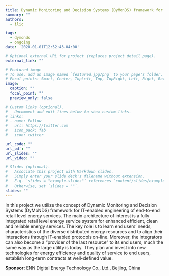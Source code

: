 ```yaml
---
title: Dynamic Monitoring and Decision Systems (DyMonDS) framework for IT-enabled engineering of retail-level energy services (RES)
summary: ""
authors:
  - ilic

tags:
  - dymonds
  - ongoing
date: '2020-01-01T12:52:43-04:00'

# Optional external URL for project (replaces project detail page).
external_link: ""

# Featured image
# To use, add an image named `featured.jpg/png` to your page's folder.
# Focal points: Smart, Center, TopLeft, Top, TopRight, Left, Right, BottomLeft, Bottom, BottomRight.
image:
  caption: ""
  focal_point: ""
  preview_only: false

# Custom links (optional).
#   Uncomment and edit lines below to show custom links.
# links:
# - name: Follow
#   url: https://twitter.com
#   icon_pack: fab
#   icon: twitter

url_code: ""
url_pdf: ""
url_slides: ""
url_video: ""

# Slides (optional).
#   Associate this project with Markdown slides.
#   Simply enter your slide deck's filename without extension.
#   E.g. `slides = "example-slides"` references `content/slides/example-slides.md`.
#   Otherwise, set `slides = ""`.
slides: ""
---
```


In this project we utilize the concept of Dynamic Monitoring and Decision
Systems (DyMoNDS) framework for IT-enabled engineering of end-to-end retail
level energy services.  The main  architecture of interest is a fully
integrated retail level energy service system for enhanced efficient, clean and
reliable energy services. The key role is to learn end users’ needs,
characteristics of the  diverse distributed energy resources and to align their
interactions through IT-enabled protocols on-line. Moreover, the integrators
can also become  a “provider of the last resource” to its end users, much the
same way as the large utility is today. They plan and invest into new
technologies for energy efficiency and quality of service to end users,
establish long-term contracts at well-defined value.

**Sponsor:** ENN Digital Energy Technology Co., Ltd., Beijing, China

